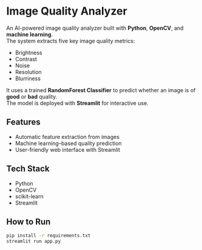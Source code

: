 # Image Quality Analyzer
An AI-powered image quality analyzer built with **Python**, **OpenCV**, and **machine learning**.  
The system extracts five key image quality metrics:  
- Brightness  
- Contrast  
- Noise  
- Resolution  
- Blurriness  

It uses a trained **RandomForest Classifier** to predict whether an image is of **good** or **bad** quality.  
The model is deployed with **Streamlit** for interactive use.  

## Features  
- Automatic feature extraction from images  
- Machine learning–based quality prediction  
- User-friendly web interface with Streamlit  

## Tech Stack  
- Python  
- OpenCV  
- scikit-learn  
- Streamlit  

## How to Run  
```bash
pip install -r requirements.txt
streamlit run app.py
